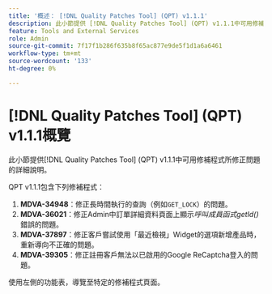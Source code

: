 ```yaml
---
title: '概述： [!DNL Quality Patches Tool] (QPT) v1.1.1'
description: 此小節提供 [!DNL Quality Patches Tool] (QPT) v1.1.1中可用修補程式所修正問題的詳細說明。
feature: Tools and External Services
role: Admin
source-git-commit: 7f17f1b286f635b8f65ac877e9de5f1d1a6a6461
workflow-type: tm+mt
source-wordcount: '133'
ht-degree: 0%

---
```


# [!DNL Quality Patches Tool] (QPT) v1.1.1概覽

此小節提供[!DNL Quality Patches Tool] (QPT) v1.1.1中可用修補程式所修正問題的詳細說明。

QPT v1.1.1包含下列修補程式：

1. **MDVA-34948**：修正長時間執行的查詢（例如`GET_LOCK`）的問題。
1. **MDVA-36021**：修正Admin中訂單詳細資料頁面上顯示&#x200B;*呼叫成員函式getId()*&#x200B;錯誤的問題。
1. **MDVA-37897**：修正客戶嘗試使用「最近檢視」Widget的選項新增產品時，重新導向不正確的問題。
1. **MDVA-39305**：修正註冊客戶無法以已啟用的Google ReCaptcha登入的問題。

使用左側的功能表，導覽至特定的修補程式頁面。
